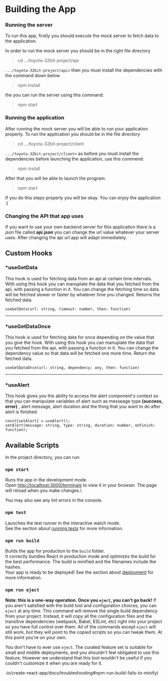 ﻿# Building the App

### Running the server

To run this app, firstly you should execute the mock server to fetch data to the application.

In order to run the mock server you should be in the right file directory

> cd .../toyota-32bit-project/api

`.../toyota-32bit-project/api>` then you must install the dependencies with the command down below

> npm install

the you can run the server using this command:

> npm start

### Running the application

After running the mock server you will be able to run your application properly. To run the application you should be in the file directory

> cd .../toyota-32bit-project/client

`.../toyota-32bit-project/client>` as before you must install the dependencies before launching the application, use this commend:

> npm install

After that you will be able to launch the program:

> npm start

If you do this steps properly you will be okay. You can enjoy the application :)

### Changing the API that app uses

If you want to use your own backend server for this application there is a json file called **api.json** you can change the url value whatever your server uses. After changing the api url app will adapt immediately.

## Custom Hooks

### \*useGetData

This hook is used for fetching data from an api at certain time intervals. With using this hook you can manuplate the data that you fetched from the api, with passing a function in it. You can change the fetching time so data will be fetched slower or faster by whatever time you changed. Returns the fetched data.

    useGetData(url: string, timeout: number, then: function)

---

### \*useGetDataOnce

This hook is used for fetching data for once depending on the value that you give the hook. With using this hook you can manuplate the data that you fetched from the api, with passing a function in it. You can change the dependency value so that data will be fetched one more time. Return the fetched data.

    useGetDataOnce(url: string, dependency: any, then: function)

---

### \*useAlert

This hook gives you the ability to access the alert component's context so that you can manipulate variables of alert such as messeage type **(success, error)** , alert message, alert duration and the thing that you want to do after alert is finished

    const{setAlert} = useAlert();
    setAlert(message: string, type: string, duration: number, onFinish: function);

## Available Scripts

In the project directory, you can run:

### `npm start`

Runs the app in the development mode.\
Open [http://localhost:3000/terminals](http://localhost:3000/terminals) to view it in your browser.
The page will reload when you make changes.\

You may also see any lint errors in the console.

### `npm test`

Launches the test runner in the interactive watch mode.\
See the section about [running tests](https://facebook.github.io/create-react-app/docs/running-tests) for more information.

### `npm run build`

Builds the app for production to the `build` folder.\
It correctly bundles React in production mode and optimizes the build for the best performance.
The build is minified and the filenames include the hashes.\
Your app is ready to be deployed!
See the section about [deployment](https://facebook.github.io/create-react-app/docs/deployment) for more information.

### `npm run eject`

**Note: this is a one-way operation. Once you `eject`, you can't go back!**
If you aren't satisfied with the build tool and configuration choices, you can `eject` at any time. This command will remove the single build dependency from your project.
Instead, it will copy all the configuration files and the transitive dependencies (webpack, Babel, ESLint, etc) right into your project so you have full control over them. All of the commands except `eject` will still work, but they will point to the copied scripts so you can tweak them. At this point you're on your own.

You don't have to ever use `eject`. The curated feature set is suitable for small and middle deployments, and you shouldn't feel obligated to use this feature. However we understand that this tool wouldn't be useful if you couldn't customize it when you are ready for it.

.io/create-react-app/docs/troubleshooting#npm-run-build-fails-to-minify)
